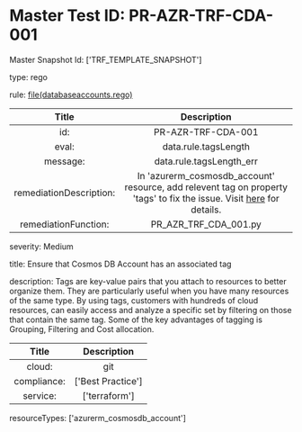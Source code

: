 



# Master Test ID: PR-AZR-TRF-CDA-001


Master Snapshot Id: ['TRF_TEMPLATE_SNAPSHOT']

type: rego

rule: [file(databaseaccounts.rego)]  
  
  
  
  

|Title|Description|
| :---: | :---: |
|id: |PR-AZR-TRF-CDA-001|
|eval: |data.rule.tagsLength|
|message: |data.rule.tagsLength_err|
|remediationDescription: |In 'azurerm_cosmosdb_account' resource, add relevent tag on property 'tags' to fix the issue. Visit <a href='https://registry.terraform.io/providers/hashicorp/azurerm/latest/docs/resources/cosmosdb_account#tags' target='_blank'>here</a> for details.|
|remediationFunction: |PR_AZR_TRF_CDA_001.py|


severity: Medium

title: Ensure that Cosmos DB Account has an associated tag

description: Tags are key-value pairs that you attach to resources to better organize them. They are particularly useful when you have many resources of the same type. By using tags, customers with hundreds of cloud resources, can easily access and analyze a specific set by filtering on those that contain the same tag. Some of the key advantages of tagging is Grouping, Filtering and Cost allocation.  
  
  

|Title|Description|
| :---: | :---: |
|cloud: |git|
|compliance: |['Best Practice']|
|service: |['terraform']|


resourceTypes: ['azurerm_cosmosdb_account']


[file(databaseaccounts.rego)]: https://github.com/prancer-io/prancer-compliance-test/tree/master/azure/terraform/databaseaccounts.rego
